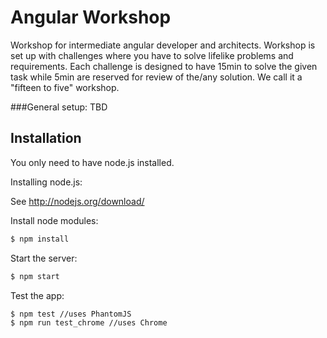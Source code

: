 # Angular Workshop
Workshop for intermediate angular developer and architects. Workshop is set up with challenges where you have to solve lifelike problems and requirements. Each challenge is designed to have 15min to solve the given task while 5min are reserved for review of the/any solution. We call it a "fifteen to five" workshop.


###General setup:
TBD

## Installation
You only need to have node.js installed. 

Installing node.js: 

See http://nodejs.org/download/

Install node modules:
```sh
$ npm install
```

Start the server:
```sh
$ npm start
```

Test the app:
```sh
$ npm test //uses PhantomJS
$ npm run test_chrome //uses Chrome

```